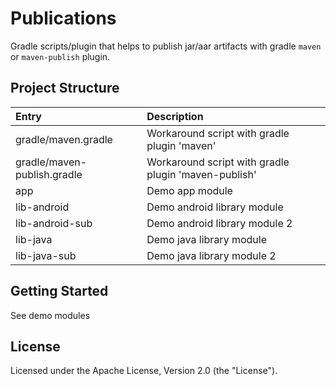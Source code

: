 # Publications
Gradle scripts/plugin that helps to publish jar/aar artifacts with gradle `maven` or `maven-publish` plugin.

## Project Structure
|  Entry |  Description |
| :------------ | :------------ |
| gradle/maven.gradle | Workaround script with gradle plugin 'maven' |
| gradle/maven-publish.gradle | Workaround script with gradle plugin 'maven-publish' |
| app | Demo app module |
| lib-android | Demo android library module |
| lib-android-sub | Demo android library module 2 |
| lib-java | Demo java library module |
| lib-java-sub | Demo java library module  2 |

## Getting Started
See demo modules

## License
Licensed under the Apache License, Version 2.0 (the "License").